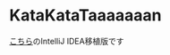 # KataKataTaaaaaaan
[こちら](https://qiita.com/ampersand/items/3ef94ebe9cba8c07a157)のIntelliJ IDEA移植版です